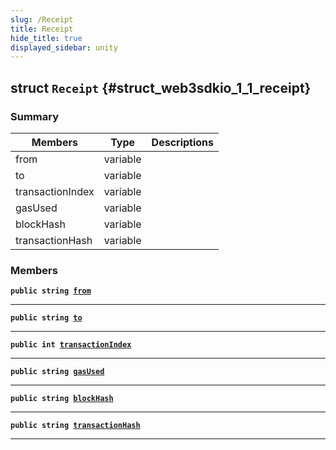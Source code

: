 ```yaml
---
slug: /Receipt
title: Receipt
hide_title: true
displayed_sidebar: unity
---
```


## struct `Receipt` {#struct_web3sdkio_1_1_receipt}

### Summary

| Members | Type | Descriptions |
| ------- | ---- | ------------ |
| from | variable |  |
| to | variable |  |
| transactionIndex | variable |  |
| gasUsed | variable |  |
| blockHash | variable |  |
| transactionHash | variable |  |

### Members

**`public string `[`from`](#struct_web3sdkio_1_1_receipt_1acb33634282376b83cf8a0147d96769aa)**

---

**`public string `[`to`](#struct_web3sdkio_1_1_receipt_1a38c482d7143ae3e2abd114cbe0d2c8b3)**

---

**`public int `[`transactionIndex`](#struct_web3sdkio_1_1_receipt_1a26455f6c04de28258d790cc2db0102f3)**

---

**`public string `[`gasUsed`](#struct_web3sdkio_1_1_receipt_1afce7a069ca9769aff60591f071fd9db5)**

---

**`public string `[`blockHash`](#struct_web3sdkio_1_1_receipt_1a147d0d8b5e396e311ddd1249b3762f23)**

---

**`public string `[`transactionHash`](#struct_web3sdkio_1_1_receipt_1aab3d044a0e929c252238d6d2679dcce2)**

---
